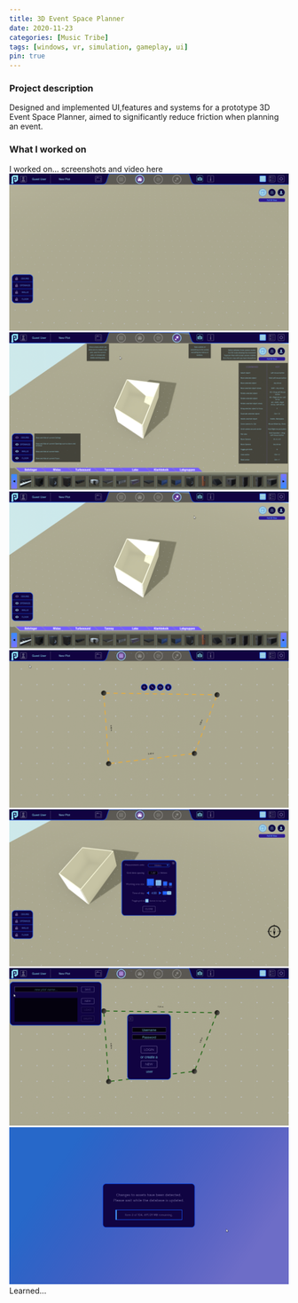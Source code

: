 ```yaml
---
title: 3D Event Space Planner
date: 2020-11-23
categories: [Music Tribe]
tags: [windows, vr, simulation, gameplay, ui]
pin: true
---
```


### Project description
Designed and implemented UI,features and systems for a prototype 3D Event Space Planner, aimed to significantly reduce friction
when planning an event.

### What I worked on

I worked on...
screenshots and video here
![Main Screen](/assets/images/musicTribe/main_screen.PNG "Main Screen")
![Help Overlay](/assets/images/musicTribe/help_overlay.PNG "Help Overlay")
![Catalogue Menu](/assets/images/musicTribe/catalogue_menu.PNG "Catalogue Menu")
![Editing a Wall](/assets/images/musicTribe/editing_wall.PNG "Editing a Wall")
![Settings Menu](/assets/images/musicTribe/settings_menu.PNG "Settings Menu")
![User Menu &amp; Save Menu](/assets/images/musicTribe/user_save_menu.PNG "User Menu &amp; Save Menu")
![Loading Screen](/assets/images/musicTribe/loading_screen.png "Loading Screen")
Learned...


